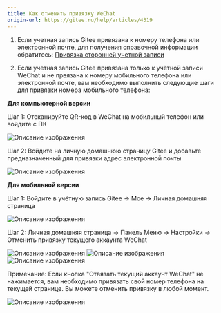 ```yaml
---
title: Как отменить привязку WeChat
origin-url: https://gitee.ru/help/articles/4319
---
```


1. Если учетная запись Gitee привязана к номеру телефона или электронной почте, для получения справочной информации обратитесь: [Привязка сторонней учетной записи](https://gitee.ru/help/articles/4187)

2. Если учетная запись Gitee привязана только к учётной записи WeChat и не првязана к номеру мобильного телефона или электронной почте, вам необходимо выполнить следующие шаги для привязки номера мобильного телефона:

 **Для компьютерной версии**

   Шаг 1: Отсканируйте QR-код в WeChat на мобильный телефон или войдите с ПК

  ![Описание изображения](https://images.gitee.ru/uploads/images/2020/0924/184810_9e6d6ac0_669935.png )

   Шаг 2: Войдите на личную домашнюю страницу Gitee и добавьте предназначенный для привязки адрес электронной почты

  ![Описание изображения](https://images.gitee.ru/uploads/images/2020/0924/173233_21d4a1e7_669935.png )

 **Для мобильной версии** 

Шаг 1: Войдите в учётную запись Gitee  → Мое → Личная домашняя страница

   ![Описание изображения](https://images.gitee.ru/uploads/images/2020/1230/195210_c37e264c_7722649.png )

Шаг  2: Личная домашняя страница  → Панель Меню → Настройки → Отменить привязку текущего аккаунта WeChat

   ![Описание изображения](https://images.gitee.ru/uploads/images/2020/1230/195528_ee388967_7722649.png )
   ![Описание изображения](https://images.gitee.ru/uploads/images/2020/1230/195550_d5c20823_7722649.png )
   ![Описание изображения](https://images.gitee.ru/uploads/images/2020/1230/195613_7b8ec1d8_7722649.png )

Примечание: Если кнопка "Отвязать текущий аккаунт WeChat" не нажимается, вам необходимо привязать свой номер телефона на текущей странице. Вы можете отменить привязку в любой момент.

   ![Описание изображения](https://images.gitee.ru/uploads/images/2020/1230/195712_09eaff30_7722649.png )
